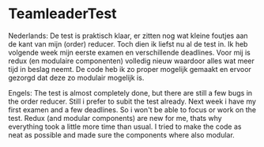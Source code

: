 # TeamleaderTest

Nederlands:
De test is praktisch klaar, er zitten nog wat kleine foutjes aan de kant van mijn (order) reducer. Toch dien ik liefst nu al de test in. Ik heb volgende week mijn eerste examen en verschillende deadlines.
Voor mij is redux (en modulaire componenten) volledig nieuw waardoor alles wat meer tijd in beslag neemt.
De code heb ik zo proper mogelijk gemaakt en ervoor gezorgd dat deze zo modulair mogelijk is.

Engels:
The test is almost completely done, but there are still a few bugs in the order reducer. Still i prefer to subit the test already. Next week i have my first examen and a few deadlines. So i won't be able to focus or work on the test.
Redux (and modular components) are new for me, thats why everything took a little more time than usual.
I tried to make the code as neat as possible and made sure the components where also modular.